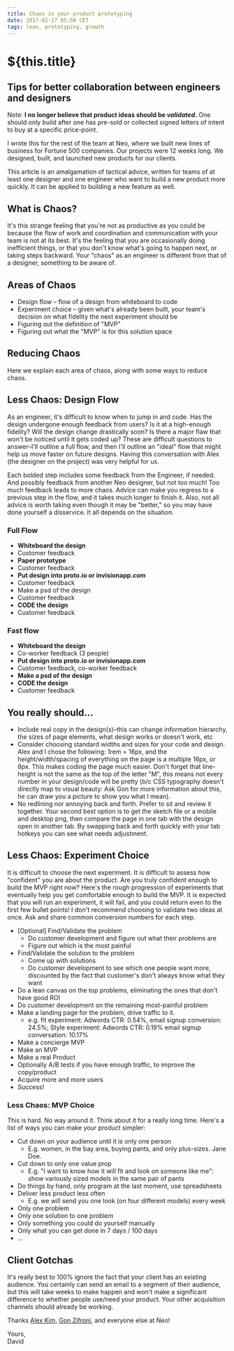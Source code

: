 ```yaml
---
title: Chaos in your product prototyping
date: 2017-02-17 05:50 CET
tags: lean, prototyping, growth
---
```

# ${this.title}
## Tips for better collaboration between engineers and designers

Note: **I no longer believe that product ideas should be _validated_.** One should only
build after one has pre-sold or collected signed letters of intent to buy at
a specific price-point.

I wrote this for the rest of the team at Neo, where we built new lines of
business for Fortune 500 companies. Our projects were 12 weeks long. We
designed, built, and launched new products for our clients.

This article is an amalgamation of tactical advice, written for teams of at least one
designer and one engineer who want to build a new product more quickly. It can
be applied to building a new feature as well.

## What is Chaos?

It's this strange feeling that you're not as productive as you could be because
the flow of work and coordination and communication with your team is not at its
best. It's the feeling that you are occasionally doing inefficient things, or
that you don't know what's going to happen next, or taking steps backward. Your
"chaos" as an engineer is different from that of a designer, something to be
aware of.

## Areas of Chaos
- Design flow – flow of a design from whiteboard to code
- Experiment choice – given what's already been built, your team's decision on what fidelity the next experiment should be
- Figuring out the definition of "MVP"
- Figuring out what the "MVP" is for this solution space

## Reducing Chaos
Here we explain each area of chaos, along with some ways to reduce chaos.

## Less Chaos: Design Flow

As an engineer, it's difficult to know when to jump in and code. Has the design
undergone enough feedback from users? Is it at a high-enough fidelity? Will the
design change drastically soon? Is there a major flaw that won't be noticed
until it gets coded up? These are difficult questions to answer–I'll outline a
full flow, and then I'll outline an "ideal" flow that might help us move faster
on future designs. Having this conversation with Alex (the designer on the project)
was very helpful for us.

Each bolded step includes some feedback from the Engineer, if needed. And
possibly feedback from another Neo designer, but not too much! Too much feedback
leads to more chaos. Advice can make you regress to a previous step in the flow,
and it takes much longer to finish it. Also, not all advice is worth taking even
though it may be "better," so you may have done yourself a disservice. It all
depends on the situation.

### Full Flow
- **Whiteboard the design**
- Customer feedback
- **Paper prototype**
- Customer feedback
- **Put design into proto.io or invisionapp.com**
- Customer feedback
- Make a psd of the design
- Customer feedback
- **CODE the design**
- Customer feedback

### Fast flow
- **Whiteboard the design**
- Co-worker feedback (3 people)
- **Put design into proto.io or invisionapp.com**
- Customer feedback, co-worker feedback
- **Make a psd of the design**
- **CODE the design**
- Customer feedback

## You really should...
- Include real copy in the design(s)–this can change information hierarchy, the
sizes of page elements, what design works or doesn't work, etc
- Consider choosing standard widths and sizes for your code and design. Alex and
I chose the following: 1rem = 16px, and the height/width/spacing of
everything on the page is a multiple 16px, or 8px. This makes coding the page
much easier. Don't forget that line-height is not the same as the top of the
letter "M", this means not every number in your design/code will be pretty (b/c
CSS typography doesn't directly map to visual beauty: Ask Gon for more
information about this, he can draw you a picture to show you what I mean).
- No redlining nor annoying back and forth. Prefer to sit and review it together. Your second best option is to get the sketch file or a mobile and desktop png, then compare the page in one tab with the design open in another tab. By swapping back and forth quickly with your tab hotkeys you can see what needs adjustment.

## Less Chaos: Experiment Choice
It is difficult to choose the next experiment. It is difficult to assess how
"confident" you are about the product. Are you truly confident enough to build
the MVP right now? Here's the rough progression of experiments that eventually
help you get comfortable enough to build the MVP. It is expected that you will
run an experiment, it will fail, and you could return even to the first few
bullet points! I don't recommend choosing to validate two ideas at once. Ask and
share common conversion numbers for each step.

- [Optional] Find/Validate the problem
  - Do customer development and figure out what their problems are
  - Figure out which is the most painful
- Find/Validate the solution to the problem
  - Come up with solutions
  - Do customer development to see which one people want more, discounted by the fact that customer's don't always know what they want
- Do a lean canvas on the top problems, eliminating the ones that don't have good ROI
- Do customer development on the remaining most-painful problem
- Make a landing page for the problem, drive traffic to it. 
  - e.g. fit experiment: Adwords CTR: 0.54%, email signup conversion: 24.5%; Style experiment: Adwords CTR: 0.19% email signup conversation: 10.17%
- Make a concierge MVP
- Make an MVP
- Make a real Product
- Optionally A/B tests if you have enough traffic, to improve the copy/product
- Acquire more and more users
- Success!

### Less Chaos: MVP Choice
This is hard. No way around it. Think about it for a really long time. Here's a list of ways you can make your product simpler:

- Cut down on your audience until it is only one person
  - E.g. women, in the bay area, buying pants, and only plus-sizes. Jane Doe.
- Cut down to only one value prop
  - E.g. "I want to know how it will fit and look on someone like me": show variously sized models in the same pair of pants
- Do things by hand, only program at the last moment, use spreadsheets
- Deliver less product less often
  - E.g. we will send you one look (on four different models) every week
- Only one problem
- Only one solution to one problem
- Only something you could do yourself manually
- Only what you can get done in 7 days / 100 days
- ...

## Client Gotchas

It's really best to 100% ignore the fact that your client has an existing
audience. You certainly can send an email to a segment of their audience, but
this will take weeks to make happen and won't make a significant difference to
whether people use/need your product. Your other acquisition channels should
already be working.

Thanks <a href="https://twitter.com/wakeupmrkim">Alex Kim</a>,
<a href="https://twitter.com/gonzif">Gon Zifroni</a>, and everyone else at Neo!

Yours,<br>
David
